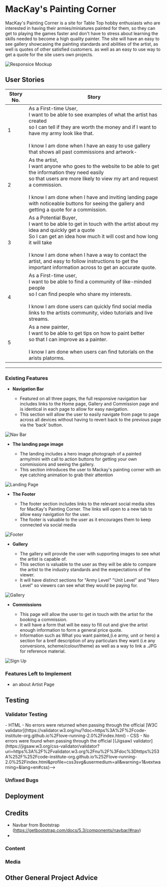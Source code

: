# MacKay's Painting Corner

MacKay's Painting Corner is a site for Table Top hobby enthusiasts who are interested in having their armies/miniatures painted for them, so they can get to playing the games faster and don't have to stress about learning the skills needed to become a high quality painter.
The site will have an easy to see gallery showcasing the painting standards and abilities of the artist, as well is quotes of other satisfied customers. as well as an easy to use way to get a quote for the site users own projects.

![Responsice Mockup]()

## User Stories 
|Story No.|Story|
| ------------- | ------------- |
|1| As a First-time User, <br> I want to be able to see examples of what the artist has created <br> so I can tell if they are worth the money and if I want to have my army look like that. <br><br> I know I am done when I have an easy to use gallery that shows all past commissions and artwork- |
|2|As the artist, <br> I want anyone who goes to the website to be able to get the information they need easily <br> so that users are more likely to view my art and request a commission. <br><br> I know I am done when I have and inviting landing page with noticeable buttons for seeing the gallery and getting a quote for a commission.|
|3|As a Potential Buyer, <br> I want to be able to get in touch with the artist about my idea and quickly get a quote <br> So I can get an idea how much it will cost and how long it will take <br><br> I know I am done when I have a way to contact the artist, and easy to follow instructions to get the important information across to get an accurate quote.|
|4|As a First-time user,<br> I want to be able to find a community of like-minded people <br> so I can find people who share my interests. <br> <br> I know I am done users can quickly find social media links to the artists community, video tutorials and live streams.|
|5|As a new painter, <br> I want to be able to get tips on how to paint better <br> so that I can improve as a painter.<br> <br> I know I am done when users can find tutorials on the arists platorms. |

***

<!-- ## Features

In this section, you should go over the different parts of your project, and describe each in a sentence or so. You will need to explain what value each of the features provides for the user, focusing on who this website is for, what it is that they want to achieve and how your project is the best way to help them achieve these things. -->

### Existing Features

- __Navigation Bar__

  - Featured on all three pages, the full responsive navigation bar includes links to the Home page, Gallery and Commission page and is identical in each page to allow for easy navigation.
  - This section will allow the user to easily navigate from page to page across all devices without having to revert back to the previous page via the ‘back’ button.

![Nav Bar]()

- __The landing page image__

  - The landing includes a hero image photograph of a painted army/mini with call to action buttons for getting your own commissions and seeing the gallery.
  - This section introduces the user to Mackay's painting corner with an eye catching animation to grab their attention

![Landing Page]()

- __The Footer__

  - The footer section includes links to the relevant social media sites for MacKay's Painting Corner. The links will open to a new tab to allow easy navigation for the user.
  - The footer is valuable to the user as it encourages them to keep connected via social media

![Footer]()

- __Gallery__

  - The gallery will provide the user with supporting images to see what the artist is capable of.
  - This section is valuable to the user as they will be able to compare the artist to the industry standards and the exepectations of the viewer.
  - It will have distinct sections for "Army Level" "Unit Level" and "Hero Level" so viewers can see what they would be paying for.

![Gallery]()

- __Commissions__

  - This page will allow the user to get in touch with the artist for the booking a commission.
  - It will have a form that will be easy to fill out and give the artist enough information to form a general price quote.
  - Information such as What you want painted,(i.e army, unit or hero) a section for a breif description of any particulars they want (i.e any conversions, scheme/colour/theme) as well as a way to link a .JPG for reference material.

![Sign Up]()

<!--For some/all of your features, you may choose to reference the specific project files that implement them.

In addition, you may also use this section to discuss plans for additional features to be implemented in the future:-->

### Features Left to Implement

- an about Artist Page

## Testing

<!-- In this section, you need to convince the assessor that you have conducted enough testing to legitimately believe that the site works well. Essentially, in this part you will want to go over all of your project’s features and ensure that they all work as intended, with the project providing an easy and straightforward way for the users to achieve their goals.

In addition, you should mention in this section how your project looks and works on different browsers and screen sizes.

You should also mention in this section any interesting bugs or problems you discovered during your testing, even if you haven't addressed them yet.

If this section grows too long, you may want to split it off into a separate file and link to it from here.-->

### Validator Testing
<!-->
- HTML
  - No errors were returned when passing through the official [W3C validator](https://validator.w3.org/nu/?doc=https%3A%2F%2Fcode-institute-org.github.io%2Flove-running-2.0%2Findex.html)
- CSS
  - No errors were found when passing through the official [(Jigsaw) validator](https://jigsaw.w3.org/css-validator/validator?uri=https%3A%2F%2Fvalidator.w3.org%2Fnu%2F%3Fdoc%3Dhttps%253A%252F%252Fcode-institute-org.github.io%252Flove-running-2.0%252Findex.html&profile=css3svg&usermedium=all&warning=1&vextwarning=&lang=en#css)-->

### Unfixed Bugs

<!--You will need to mention unfixed bugs and why they were not fixed. This section should include shortcomings of the frameworks or technologies used. Although time can be a big variable to consider, paucity of time and difficulty understanding implementation is not a valid reason to leave bugs unfixed.-->

## Deployment

<!--This section should describe the process you went through to deploy the project to a hosting platform (e.g. GitHub)

- The site was deployed to GitHub pages. The steps to deploy are as follows:
  - In the GitHub repository, navigate to the Settings tab
  - From the source section drop-down menu, select the Master Branch
  - Once the master branch has been selected, the page will be automatically refreshed with a detailed ribbon display to indicate the successful deployment.

The live link can be found here - <https://code-institute-org.github.io/love-running-2.0/index.html>-->

## Credits
  - Navbar from Bootstrap (https://getbootstrap.com/docs/5.3/components/navbar/#nav)
  - 
<!--
In this section you need to reference where you got your content, media and extra help from. It is common practice to use code from other repositories and tutorials, however, it is important to be very specific about these sources to avoid plagiarism.

You can break the credits section up into Content and Media, depending on what you have included in your project.-->

### Content
<!--
- The text for the Home page was taken from Wikipedia Article A
- Instructions on how to implement form validation on the Sign Up page was taken from [Specific YouTube Tutorial](https://www.youtube.com/)
- The icons in the footer were taken from [Font Awesome](https://fontawesome.com/)-->

### Media
<!--
- The photos used on the home and sign up page are from This Open Source site
- The images used for the gallery page were taken from this other open source site

Congratulations on completing your Readme, you have made another big stride in the direction of being a developer!-->

## Other General Project Advice

<!--Below you will find a couple of extra tips that may be helpful when completing your project. Remember that each of these projects will become part of your final portfolio so it’s important to allow enough time to showcase your best work!

- One of the most basic elements of keeping a healthy commit history is with the commit message. When getting started with your project, read through [this article](https://chris.beams.io/posts/git-commit/) by Chris Beams on How to Write  a Git Commit Message
  - Make sure to keep the messages in the imperative mood

- When naming the files in your project directory, make sure to consider meaningful naming of files, point to specific names and sections of content.
  - For example, instead of naming an image used ‘image1.png’ consider naming it ‘landing_page_img.png’. This will ensure that there are clear file paths kept.

- Do some extra research on good and bad coding practices, there are a handful of useful articles to read, consider reviewing the following list when getting started:
  - [Writing Your Best Code](https://learn.shayhowe.com/html-css/writing-your-best-code/)
  - [HTML & CSS Coding Best Practices](https://medium.com/@inceptiondj.info/html-css-coding-best-practice-fadb9870a00f)
  - [Google HTML/CSS Style Guide](https://google.github.io/styleguide/htmlcssguide.html#General)

Getting started with your Portfolio Projects can be daunting, planning your project can make it a lot easier to tackle, take small steps to reach the final outcome and enjoy the process!-->
